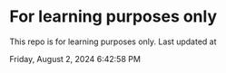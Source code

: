 # For learning purposes only
This repo is for learning purposes only.
Last updated at

Friday, August 2, 2024 6:42:58 PM


